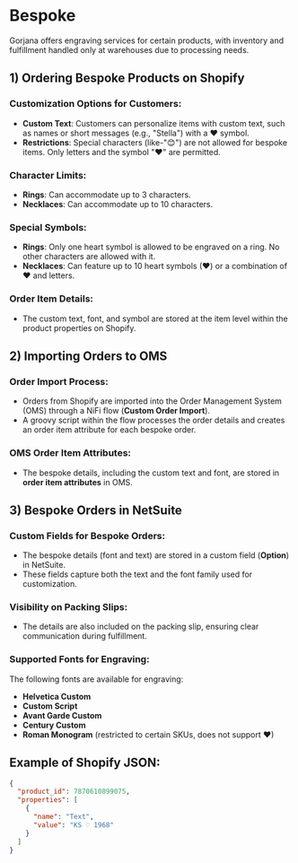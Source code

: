 # Bespoke

Gorjana offers engraving services for certain products, with inventory and fulfillment handled only at warehouses due to processing needs.

## 1) Ordering Bespoke Products on Shopify

### Customization Options for Customers:
- **Custom Text**: Customers can personalize items with custom text, such as names or short messages (e.g., "Stella") with a ❤ symbol.
- **Restrictions**: Special characters (like-"😊") are not allowed for bespoke items. Only letters and the symbol "❤" are permitted.

### Character Limits:
- **Rings**: Can accommodate up to 3 characters.
- **Necklaces**: Can accommodate up to 10 characters.

### Special Symbols:
- **Rings**: Only one heart symbol is allowed to be engraved on a ring. No other characters are allowed with it.
- **Necklaces**: Can feature up to 10 heart symbols (❤) or a combination of ❤ and letters.

### Order Item Details:
- The custom text, font, and symbol are stored at the item level within the product properties on Shopify.

## 2) Importing Orders to OMS

### Order Import Process:
- Orders from Shopify are imported into the Order Management System (OMS) through a NiFi flow (**Custom Order Import**).
- A groovy script within the flow processes the order details and creates an order item attribute for each bespoke order.

### OMS Order Item Attributes:
- The bespoke details, including the custom text and font, are stored in **order item attributes** in OMS.

## 3) Bespoke Orders in NetSuite

### Custom Fields for Bespoke Orders:
- The bespoke details (font and text) are stored in a custom field (**Option**) in NetSuite.
- These fields capture both the text and the font family used for customization.

### Visibility on Packing Slips:
- The details are also included on the packing slip, ensuring clear communication during fulfillment.

### Supported Fonts for Engraving:
The following fonts are available for engraving:
- **Helvetica Custom**
- **Custom Script**
- **Avant Garde Custom**
- **Century Custom**
- **Roman Monogram** (restricted to certain SKUs, does not support ❤)

## Example of Shopify JSON:
```json
{
  "product_id": 7870610899075,
  "properties": [
    {
      "name": "Text",
      "value": "KS ♡ 1968"
    }
  ]
}
